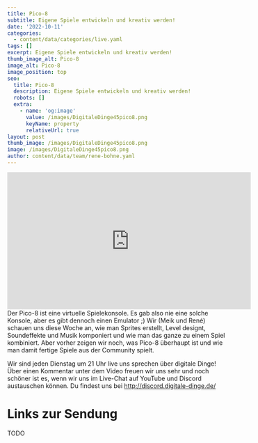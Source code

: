 ```yaml
---
title: Pico-8
subtitle: Eigene Spiele entwickeln und kreativ werden!
date: '2022-10-11'
categories:
  - content/data/categories/live.yaml
tags: []
excerpt: Eigene Spiele entwickeln und kreativ werden!
thumb_image_alt: Pico-8
image_alt: Pico-8
image_position: top
seo:
  title: Pico-8
  description: Eigene Spiele entwickeln und kreativ werden!
  robots: []
  extra:
    - name: 'og:image'
      value: /images/DigitaleDinge45pico8.png
      keyName: property
      relativeUrl: true
layout: post
thumb_image: /images/DigitaleDinge45pico8.png
image: /images/DigitaleDinge45pico8.png
author: content/data/team/rene-bohne.yaml
---
```

<iframe width="560" height="315"
src="https://www.youtube-nocookie.com/embed/vo31VgD0nSg?modestbranding=1"
frameborder="0" allow="accelerometer; autoplay; encrypted-media;
gyroscope; picture-in-picture" allowfullscreen>\\\</iframe>
Der Pico-8 ist eine virtuelle Spielekonsole. Es gab also nie eine solche Konsole, aber es gibt dennoch einen Emulator ;) Wir (Meik und René) schauen uns diese Woche an, wie man Sprites erstellt, Level designt, Soundeffekte und Musik komponiert und wie man das ganze zu einem Spiel kombiniert. Aber vorher zeigen wir noch, was Pico-8 überhaupt ist und wie man damit fertige Spiele aus der Community spielt.

Wir sind jeden Dienstag um 21 Uhr live uns sprechen über digitale Dinge! Über einen Kommentar unter dem Video freuen wir uns sehr und noch schöner ist es, wenn wir uns im Live-Chat auf YouTube und Discord austauschen können. Du findest uns bei http://discord.digitale-dinge.de/

# Links zur Sendung

TODO



